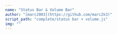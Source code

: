 ```yaml
---
name: "Status Bar & Volume Bar"
author: "[marc2003](https://github.com/marc2k3)"
script_path: "complete/status bar + volume.js"
img: ""
---
```

